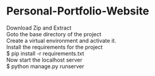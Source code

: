 # Personal-Portfolio-Website
Download Zip and Extract<br />
Goto the base directory of the project<br />
Create a virtual environment and activate it.<br />
Install the requirements for the project<br />
$ pip install -r requirements.txt<br />
Now start the localhost server<br />
$ python manage.py runserver<br />
